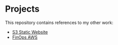 # Projects

This repository contains references to my other work:

- [S3 Static Website](https://github.com/MgELevateLabsInternship/s3StaticWebsite)
- [FinOps AWS](https://github.com/MgELevateLabsInternship/FinOps-AWS)
